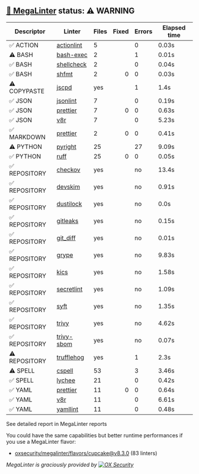 ## [🦙 MegaLinter](https://megalinter.io/8.3.0) status: ⚠️ WARNING

| Descriptor  |                                  Linter                                   |Files|Fixed|Errors|Elapsed time|
|-------------|---------------------------------------------------------------------------|-----|----:|------|------------|
|✅ ACTION    |[actionlint](https://megalinter.io/8.3.0/descriptors/action_actionlint)    |    5|     |     0|0.03s       |
|⚠️ BASH      |[bash-exec](https://megalinter.io/8.3.0/descriptors/bash_bash_exec)        |    2|     |     1|0.01s       |
|✅ BASH      |[shellcheck](https://megalinter.io/8.3.0/descriptors/bash_shellcheck)      |    2|     |     0|0.04s       |
|✅ BASH      |[shfmt](https://megalinter.io/8.3.0/descriptors/bash_shfmt)                |    2|    0|     0|0.03s       |
|⚠️ COPYPASTE |[jscpd](https://megalinter.io/8.3.0/descriptors/copypaste_jscpd)           |yes  |     |     1|1.4s        |
|✅ JSON      |[jsonlint](https://megalinter.io/8.3.0/descriptors/json_jsonlint)          |    7|     |     0|0.19s       |
|✅ JSON      |[prettier](https://megalinter.io/8.3.0/descriptors/json_prettier)          |    7|    0|     0|0.63s       |
|✅ JSON      |[v8r](https://megalinter.io/8.3.0/descriptors/json_v8r)                    |    7|     |     0|5.23s       |
|✅ MARKDOWN  |[prettier](https://megalinter.io/8.3.0/descriptors/markdown_prettier)      |    2|    0|     0|0.41s       |
|⚠️ PYTHON    |[pyright](https://megalinter.io/8.3.0/descriptors/python_pyright)          |   25|     |    27|9.09s       |
|✅ PYTHON    |[ruff](https://megalinter.io/8.3.0/descriptors/python_ruff)                |   25|    0|     0|0.05s       |
|✅ REPOSITORY|[checkov](https://megalinter.io/8.3.0/descriptors/repository_checkov)      |yes  |     |no    |13.4s       |
|✅ REPOSITORY|[devskim](https://megalinter.io/8.3.0/descriptors/repository_devskim)      |yes  |     |no    |0.91s       |
|✅ REPOSITORY|[dustilock](https://megalinter.io/8.3.0/descriptors/repository_dustilock)  |yes  |     |no    |0.0s        |
|✅ REPOSITORY|[gitleaks](https://megalinter.io/8.3.0/descriptors/repository_gitleaks)    |yes  |     |no    |0.15s       |
|✅ REPOSITORY|[git_diff](https://megalinter.io/8.3.0/descriptors/repository_git_diff)    |yes  |     |no    |0.01s       |
|✅ REPOSITORY|[grype](https://megalinter.io/8.3.0/descriptors/repository_grype)          |yes  |     |no    |9.83s       |
|✅ REPOSITORY|[kics](https://megalinter.io/8.3.0/descriptors/repository_kics)            |yes  |     |no    |1.58s       |
|✅ REPOSITORY|[secretlint](https://megalinter.io/8.3.0/descriptors/repository_secretlint)|yes  |     |no    |1.09s       |
|✅ REPOSITORY|[syft](https://megalinter.io/8.3.0/descriptors/repository_syft)            |yes  |     |no    |1.35s       |
|✅ REPOSITORY|[trivy](https://megalinter.io/8.3.0/descriptors/repository_trivy)          |yes  |     |no    |4.62s       |
|✅ REPOSITORY|[trivy-sbom](https://megalinter.io/8.3.0/descriptors/repository_trivy_sbom)|yes  |     |no    |0.07s       |
|⚠️ REPOSITORY|[trufflehog](https://megalinter.io/8.3.0/descriptors/repository_trufflehog)|yes  |     |     1|2.3s        |
|⚠️ SPELL     |[cspell](https://megalinter.io/8.3.0/descriptors/spell_cspell)             |53   |     |     3|3.46s       |
|✅ SPELL     |[lychee](https://megalinter.io/8.3.0/descriptors/spell_lychee)             |21   |     |     0|0.42s       |
|✅ YAML      |[prettier](https://megalinter.io/8.3.0/descriptors/yaml_prettier)          |11   |    0|     0|0.64s       |
|✅ YAML      |[v8r](https://megalinter.io/8.3.0/descriptors/yaml_v8r)                    |11   |     |     0|6.61s       |
|✅ YAML      |[yamllint](https://megalinter.io/8.3.0/descriptors/yaml_yamllint)          |11   |     |     0|0.48s       |

See detailed report in MegaLinter reports

You could have the same capabilities but better runtime performances if you use a MegaLinter flavor:
- [oxsecurity/megalinter/flavors/cupcake@v8.3.0](https://megalinter.io/8.3.0/flavors/cupcake/) (83 linters)


_MegaLinter is graciously provided by [![OX Security](https://www.ox.security/wp-content/uploads/2022/06/logo.svg?ref=megalinter_comment)](https://www.ox.security/?ref=megalinter)_